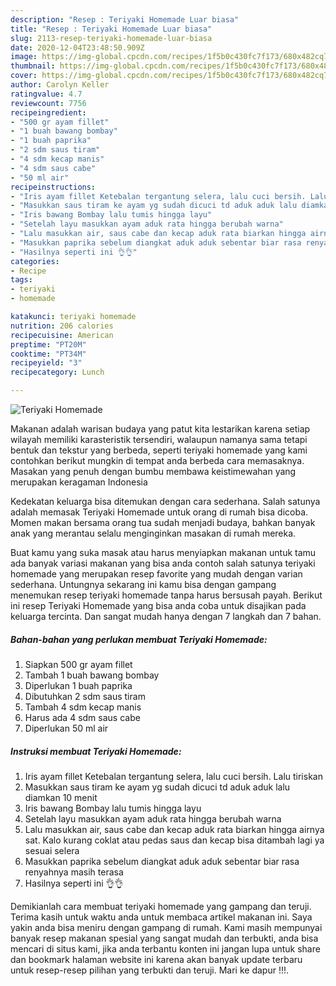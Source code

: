 ```yaml
---
description: "Resep : Teriyaki Homemade Luar biasa"
title: "Resep : Teriyaki Homemade Luar biasa"
slug: 2113-resep-teriyaki-homemade-luar-biasa
date: 2020-12-04T23:48:50.909Z
image: https://img-global.cpcdn.com/recipes/1f5b0c430fc7f173/680x482cq70/teriyaki-homemade-foto-resep-utama.jpg
thumbnail: https://img-global.cpcdn.com/recipes/1f5b0c430fc7f173/680x482cq70/teriyaki-homemade-foto-resep-utama.jpg
cover: https://img-global.cpcdn.com/recipes/1f5b0c430fc7f173/680x482cq70/teriyaki-homemade-foto-resep-utama.jpg
author: Carolyn Keller
ratingvalue: 4.7
reviewcount: 7756
recipeingredient:
- "500 gr ayam fillet"
- "1 buah bawang bombay"
- "1 buah paprika"
- "2 sdm saus tiram"
- "4 sdm kecap manis"
- "4 sdm saus cabe"
- "50 ml air"
recipeinstructions:
- "Iris ayam fillet Ketebalan tergantung selera, lalu cuci bersih. Lalu tiriskan"
- "Masukkan saus tiram ke ayam yg sudah dicuci td aduk aduk lalu diamkan 10 menit"
- "Iris bawang Bombay lalu tumis hingga layu"
- "Setelah layu masukkan ayam aduk rata hingga berubah warna"
- "Lalu masukkan air, saus cabe dan kecap aduk rata biarkan hingga airnya sat. Kalo kurang coklat atau pedas saus dan kecap bisa ditambah lagi ya sesuai selera"
- "Masukkan paprika sebelum diangkat aduk aduk sebentar biar rasa renyahnya masih terasa"
- "Hasilnya seperti ini 👌👌"
categories:
- Recipe
tags:
- teriyaki
- homemade

katakunci: teriyaki homemade 
nutrition: 206 calories
recipecuisine: American
preptime: "PT20M"
cooktime: "PT34M"
recipeyield: "3"
recipecategory: Lunch

---
```



![Teriyaki Homemade](https://img-global.cpcdn.com/recipes/1f5b0c430fc7f173/680x482cq70/teriyaki-homemade-foto-resep-utama.jpg)

Makanan adalah warisan budaya yang patut kita lestarikan karena setiap wilayah memiliki karasteristik tersendiri, walaupun namanya sama tetapi bentuk dan tekstur yang berbeda, seperti teriyaki homemade yang kami contohkan berikut mungkin di tempat anda berbeda cara memasaknya. Masakan yang penuh dengan bumbu membawa keistimewahan yang merupakan keragaman Indonesia

Kedekatan keluarga bisa ditemukan dengan cara sederhana. Salah satunya adalah memasak Teriyaki Homemade untuk orang di rumah bisa dicoba. Momen makan bersama orang tua sudah menjadi budaya, bahkan banyak anak yang merantau selalu menginginkan masakan di rumah mereka.



Buat kamu yang suka masak atau harus menyiapkan makanan untuk tamu ada banyak variasi makanan yang bisa anda contoh salah satunya teriyaki homemade yang merupakan resep favorite yang mudah dengan varian sederhana. Untungnya sekarang ini kamu bisa dengan gampang menemukan resep teriyaki homemade tanpa harus bersusah payah.
Berikut ini resep Teriyaki Homemade yang bisa anda coba untuk disajikan pada keluarga tercinta. Dan sangat mudah hanya dengan 7 langkah dan 7 bahan.


<!--inarticleads1-->

##### Bahan-bahan yang perlukan membuat Teriyaki Homemade:

1. Siapkan 500 gr ayam fillet
1. Tambah 1 buah bawang bombay
1. Diperlukan 1 buah paprika
1. Dibutuhkan 2 sdm saus tiram
1. Tambah 4 sdm kecap manis
1. Harus ada 4 sdm saus cabe
1. Diperlukan 50 ml air




<!--inarticleads2-->

##### Instruksi membuat  Teriyaki Homemade:

1. Iris ayam fillet Ketebalan tergantung selera, lalu cuci bersih. Lalu tiriskan
1. Masukkan saus tiram ke ayam yg sudah dicuci td aduk aduk lalu diamkan 10 menit
1. Iris bawang Bombay lalu tumis hingga layu
1. Setelah layu masukkan ayam aduk rata hingga berubah warna
1. Lalu masukkan air, saus cabe dan kecap aduk rata biarkan hingga airnya sat. Kalo kurang coklat atau pedas saus dan kecap bisa ditambah lagi ya sesuai selera
1. Masukkan paprika sebelum diangkat aduk aduk sebentar biar rasa renyahnya masih terasa
1. Hasilnya seperti ini 👌👌




Demikianlah cara membuat teriyaki homemade yang gampang dan teruji. Terima kasih untuk waktu anda untuk membaca artikel makanan ini. Saya yakin anda bisa meniru dengan gampang di rumah. Kami masih mempunyai banyak resep makanan spesial yang sangat mudah dan terbukti, anda bisa mencari di situs kami, jika anda terbantu konten ini jangan lupa untuk share dan bookmark halaman website ini karena akan banyak update terbaru untuk resep-resep pilihan yang terbukti dan teruji. Mari ke dapur !!!. 
